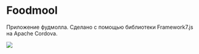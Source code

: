 # Foodmool
Приложение фудмолла. Сделано с помощью библиотеки Framework7.js на Apache Cordova.




![](https://github.com/satird/mediaContainer/blob/main/src/main/resources/static/resources/images/GIF-210325_032539.gif)
